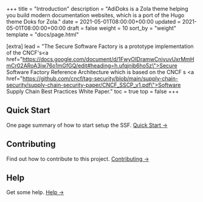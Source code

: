 +++
title = "Introduction"
description = "AdiDoks is a Zola theme helping you build modern documentation websites, which is a port of the Hugo theme Doks for Zola."
date = 2021-05-01T08:00:00+00:00
updated = 2021-05-01T08:00:00+00:00
draft = false
weight = 10
sort_by = "weight"
template = "docs/page.html"

[extra]
lead = "The Secure Software Factory is a prototype implementation of the CNCF's<a href=\"https://docs.google.com/document/d/1FwyOIDramwCnivuvUxrMmHmCr02ARoA3jw76o1mGfGQ/edit#heading=h.ufqjnib6ho5z\">Secure Software Factory Reference Architecture</a> which is based on the CNCF s <a href=\"https://github.com/cncf/tag-security/blob/main/supply-chain-security/supply-chain-security-paper/CNCF_SSCP_v1.pdf\">Software Supply Chain Best Practices White Paper</a>."
toc = true
top = false
+++

## Quick Start

One page summary of how to start setup the SSF. [Quick Start →](../quick-start/)

## Contributing

Find out how to contribute to this project. [Contributing →](../../contributing/how-to-contribute/)

## Help

Get some help. [Help →](../../help/faq/)
